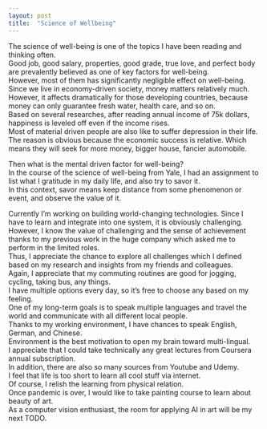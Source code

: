 ```yaml
---
layout: post
title:  "Science of Wellbeing"
---
```


The science of well-being is one of the topics I have been reading and thinking often. \
Good job, good salary, properties, good grade, true love, and perfect body are prevalently believed as one of key factors for well-being. \
However, most of them has significantly negligible effect on well-being.  \
Since we live in economy-driven society, money matters relatively much.  \
However, it affects dramatically for those developing countries, because money can only guarantee fresh water, health care, and so on.  \
Based on several researches, after reading annual income of 75k dollars, happiness is leveled off even if the income rises. \
Most of material driven people are also like to suffer depression in their life.  \
The reason is obvious because the economic success is relative. Which means they will seek for more money, bigger house, fancier automobile. 

Then what is the mental driven factor for well-being?  \
In the course of the science of well-being from Yale, I had an assignment to list what I gratitude in my daily life, and also try to savor it.  \
In this context, savor means keep distance from some phenomenon or event, and observe the value of it. 

Currently I’m working on building world-changing technologies. Since I have to learn and integrate into one system, it is obviously challenging. \
However, I know the value of challenging and the sense of achievement thanks to my previous work in the huge company which asked me to perform in the limited roles. \
Thus, I appreciate the chance to explore all challenges which I defined based on my research and insights from my friends and colleagues. \
Again, I appreciate that my commuting routines are good for jogging, cycling, taking bus, any things.  \
I have multiple options every day, so it’s free to choose any based on my feeling. \
One of my long-term goals is to speak multiple languages and travel the world and communicate with all different local people.  \
Thanks to my working environment, I have chances to speak English, German, and Chinese.  \
Environment is the best motivation to open my brain toward multi-lingual.  \
I appreciate that I could take technically any great lectures from Coursera annual subscription.  \
In addition, there are also so many sources from Youtube and Udemy.  \
I feel that life is too short to learn all cool stuff via internet.  \
Of course, I relish the learning from physical relation.  \
Once pandemic is over, I would like to take painting course to learn about beauty of art.  \
As a computer vision enthusiast, the room for applying AI in art will be my next TODO.
